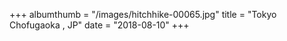+++
albumthumb = "/images/hitchhike-00065.jpg"
title = "Tokyo Chofugaoka , JP"
date = "2018-08-10"
+++
